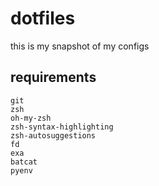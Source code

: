 # dotfiles

this is my snapshot of my configs

## requirements

```
git
zsh
oh-my-zsh
zsh-syntax-highlighting
zsh-autosuggestions
fd
exa
batcat
pyenv
```
